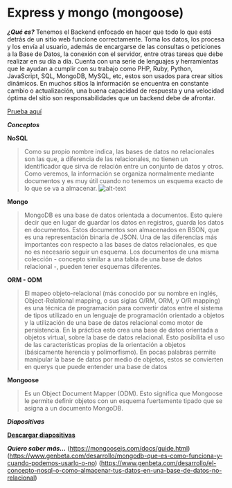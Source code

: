 # Express y mongo (mongoose) #

***¿Qué es?***
Tenemos el Backend enfocado en hacer que todo lo que está detrás de un sitio web funcione correctamente. Toma los datos, los procesa y los envía al usuario, además de encargarse de las consultas o peticiones a la Base de Datos, la conexión con el servidor, entre otras tareas que debe realizar en su día a día. Cuenta con una serie de lenguajes y herramientas que le ayudan a  cumplir con su trabajo como PHP, Ruby, Python, JavaScript, SQL, MongoDB, MySQL, etc, estos son usados para crear sitios dinámicos. En muchos sitios la información se encuentra en constante cambio o actualización, una buena capacidad de respuesta y una velocidad óptima del sitio son responsabilidades que un backend debe de afrontar.

[Prueba aquí](https://repl.it/@EduDevf/8expressbackendmongo "replit")

***Conceptos***

**NoSQL**
>Como su propio nombre indica, las bases de datos no relacionales son las que, a diferencia de las relacionales, no tienen un identificador que sirva de relación entre un conjunto de datos y otros. Como veremos, la información se organiza normalmente mediante documentos y es muy útil cuando no tenemos un esquema exacto de lo que se va a almacenar.
![alt-text](https://aukera.es/blog/imagenes/tabla-codigo.png)

**Mongo**
> MongoDB es una base de datos orientada a documentos. Esto quiere decir que en lugar de guardar los datos en registros, guarda los datos en documentos. Estos documentos son almacenados en BSON, que es una representación binaria de JSON.
Una de las diferencias más importantes con respecto a las bases de datos relacionales, es que no es necesario seguir un esquema. Los documentos de una misma colección - concepto similar a una tabla de una base de datos relacional -, pueden tener esquemas diferentes.

**ORM - ODM** 
>El mapeo objeto-relacional (más conocido por su nombre en inglés, Object-Relational mapping, o sus siglas O/RM, ORM, y O/R mapping) es una técnica de programación para convertir datos entre el sistema de tipos utilizado en un lenguaje de programación orientado a objetos y la utilización de una base de datos relacional como motor de persistencia. En la práctica esto crea una base de datos orientada a objetos virtual, sobre la base de datos relacional. Esto posibilita el uso de las características propias de la orientación a objetos (básicamente herencia y polimorfismo).
En pocas palabras permite manipular la base de datos por medio de objetos, estos se convierten en querys que puede entender una base de datos

**Mongoose**
>Es un Object Document Mapper (ODM). Esto significa que Mongoose le permite definir objetos con un esquema fuertemente tipado que se asigna a un documento MongoDB.


***Diapositivas***

[**Descargar diapositivas**](https://raw.githubusercontent.com/devfmx/cinta-roja/master/3.1%20%MongoDB/Base_de_datos.pdf)

***Quiero saber más...***
(https://mongoosejs.com/docs/guide.html)
(https://www.genbeta.com/desarrollo/mongodb-que-es-como-funciona-y-cuando-podemos-usarlo-o-no)
(https://www.genbeta.com/desarrollo/el-concepto-nosql-o-como-almacenar-tus-datos-en-una-base-de-datos-no-relacional)
